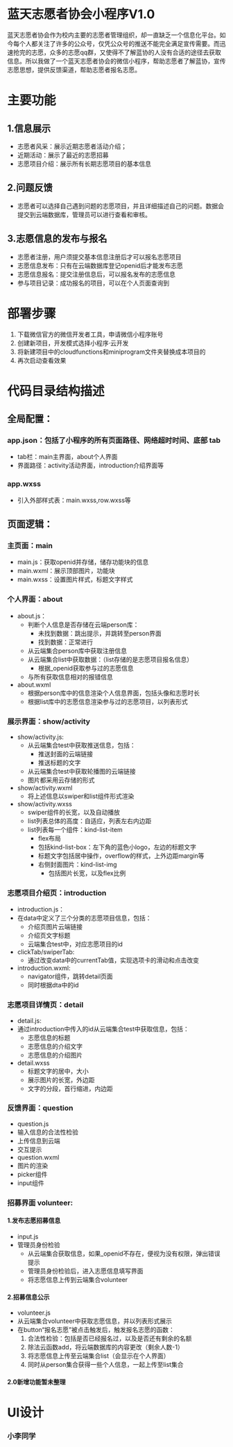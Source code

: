 # 蓝天志愿者协会小程序V1.0
蓝天志愿者协会作为校内主要的志愿者管理组织，却一直缺乏一个信息化平台。如今每个人都关注了许多的公众号，仅凭公众号的推送不能完全满足宣传需要。而迅速抢完的志愿，众多的志愿qq群，又使得不了解蓝协的人没有合适的途径去获取信息。所以我做了一个蓝天志愿者协会的微信小程序，帮助志愿者了解蓝协，宣传志愿思想，提供反馈渠道，帮助志愿者报名志愿。
# 主要功能
## 1.信息展示
* 志愿者风采：展示近期志愿者活动介绍；
* 近期活动：展示了最近的志愿招募
* 志愿项目介绍：展示所有长期志愿项目的基本信息
## 2.问题反馈
* 志愿者可以选择自己遇到问题的志愿项目，并且详细描述自己的问题。数据会提交到云端数据库，管理员可以进行查看和审核。
## 3.志愿信息的发布与报名 
* 志愿者注册，用户须提交基本信息注册后才可以报名志愿项目
* 志愿信息发布：只有在云端数据库登记openid后才能发布志愿
* 志愿信息报名：提交注册信息后，可以报名发布的志愿信息
* 参与项目记录：成功报名的项目，可以在个人页面查询到


# 部署步骤
1. 下载微信官方的微信开发者工具，申请微信小程序账号
2. 创建新项目，开发模式选择小程序·云开发
3. 将新建项目中的cloudfunctions和miniprogram文件夹替换成本项目的
4. 再次启动查看效果

# 代码目录结构描述
## 全局配置：
### app.json：包括了小程序的所有页面路径、网络超时时间、底部 tab
- tab栏：main主界面，about个人界面
- 界面路径：activity活动界面，introduction介绍界面等
### app.wxss
- 引入外部样式表：main.wxss,row.wxss等
## 页面逻辑：
### 主页面：main
- main.js：获取openid并存储，储存功能块的信息
- main.wxml：展示顶部图片，功能块
- main.wxss：设置图片样式，标题文字样式
### 个人界面：about
- about.js：
    - 判断个人信息是否存储在云端person库：
        - 未找到数据：跳出提示，并跳转至person界面
        - 找到数据：正常进行
    - 从云端集合person库中获取注册信息
    - 从云端集合list中获取数据：（list存储的是志愿项目报名信息）
        - 根据_openid获取参与过的志愿信息
    - 与所有获取信息相对的报错信息
- about.wxml
    - 根据person库中的信息渲染个人信息界面，包括头像和志愿时长
    - 根据list库中的志愿信息渲染参与过的志愿项目，以列表形式
### 展示界面：show/activity
- show/activity.js:
    - 从云端集合test中获取推送信息，包括：
        - 推送封面的云端链接
        - 推送标题的文字
    - 从云端集合test中获取轮播图的云端链接
    - 图片都采用云存储的形式
- show/activity.wxml
    - 将上述信息以swiper和list组件形式渲染
- show/activity.wxss
    - swiper组件的长宽，以及自动播放
    - list列表总体的高度：自适应，列表左右内边距
    - list列表每一个组件：kind-list-item
        - flex布局
        - 包括kind-list-box：左下角的蓝色小logo，左边的标题文字
        - 标题文字包括居中操作，overflow的样式，上外边距margin等
        - 右侧封面图片：kind-list-img
            - 包括图片长宽，以及flex比例
### 志愿项目介绍页：introduction
- introduction.js：
- 在data中定义了三个分类的志愿项目信息，包括：
    - 介绍页图片云端链接
    - 介绍页文字标题
    - 云端集合test中，对应志愿项目的id
- clickTab/swiperTab:
    - 通过改变data中的currentTab值，实现选项卡的滑动和点击改变
- introduction.wxml:
    - navigator组件，跳转detail页面
    - 同时根据dta中的id 
### 志愿项目详情页：detail
- detail.js:
- 通过introduction中传入的id从云端集合test中获取信息，包括：
    - 志愿信息的标题
    - 志愿信息的介绍文字
    - 志愿信息的介绍图片
- detail.wxss
    - 标题文字的居中，大小
    - 展示图片的长宽，外边距
    - 文字的分段，首行缩进，内边距
### 反馈界面：question
- question.js
- 输入信息的合法性检验
- 上传信息到云端
- 交互提示
- question.wxml
- 图片的渲染
- picker组件
- input组件
### 招募界面 volunteer:
#### 1.发布志愿招募信息
- input.js
- 管理员身份检验
    - 从云端集合获取信息，如果_openid不存在，便视为没有权限，弹出错误提示
    - 管理员身份检验后，进入志愿信息填写界面
    - 将志愿信息上传到云端集合volunteer
#### 2.招募信息公示
- volunteer.js
- 从云端集合volunteer中获取志愿信息，并以列表形式展示
- 在button“报名志愿”被点击触发后，触发报名志愿的函数：
    1. 合法性检验：包括是否已经报名过，以及是否还有剩余的名额
    2. 除法云函数add，将云端数据库的内容更改（剩余人数-1）
    3. 将志愿信息上传至云端集合list（会显示在个人界面）
    4. 同时从person集合获得一些个人信息，一起上传至list集合

#### 2.0新增功能暂未整理

# UI设计
### 小李同学